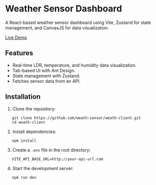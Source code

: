 # Weather Sensor Dashboard

A React-based weather sensor dashboard using Vite, Zustand for state management, and CanvasJS for data visualization.

[Live Demo](http://51.222.111.230:5173)

## Features

- Real-time LDR, temperature, and humidity data visualization.
- Tab-based UI with Ant Design.
- State management with Zustand.
- Fetches sensor data from an API.

## Installation

1. Clone the repository:
```
   git clone https://github.com/weath-sensor/weath-client.git
   cd weath-client
```
2. Install dependencies:
```
   npm install
```
3. Create a `.env` file in the root directory:
```   
   VITE_API_BASE_URL=http://your-api-url.com
```
4. Start the development server:
```   
   npm run dev
```
